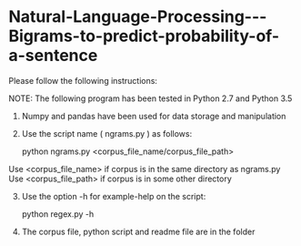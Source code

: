 # Natural-Language-Processing---Bigrams-to-predict-probability-of-a-sentence

Please follow the following instructions:

NOTE: The following program has been tested in Python 2.7 and Python 3.5

1. Numpy and pandas have been used for data storage and manipulation

2. Use the script name ( ngrams.py ) as follows:
	
	python ngrams.py <corpus_file_name/corpus_file_path> <sentence1> <sentence2>

Use <corpus_file_name> if corpus is in the same directory as ngrams.py
Use <corpus_file_path> if corpus is in some other directory

3. Use the option -h for example-help on the script:

	python regex.py -h

4. The corpus file, python script and readme file are in the folder
